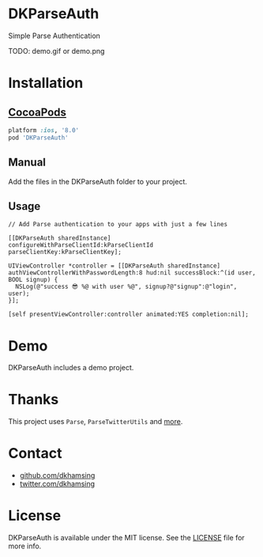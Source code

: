 # DKParseAuth

Simple Parse Authentication

TODO: demo.gif or demo.png

# Installation

## [CocoaPods](https://cocoapods.org/)

``` ruby
platform :ios, '8.0'
pod 'DKParseAuth'
```

## Manual

Add the files in the DKParseAuth folder to your project.

## Usage

``` objc
// Add Parse authentication to your apps with just a few lines

[[DKParseAuth sharedInstance] configureWithParseClientId:kParseClientId parseClientKey:kParseClientKey];

UIViewController *controller = [[DKParseAuth sharedInstance] authViewControllerWithPasswordLength:8 hud:nil successBlock:^(id user, BOOL signup) {
  NSLog(@"success 😎 %@ with user %@", signup?@"signup":@"login", user);        
}];
    
[self presentViewController:controller animated:YES completion:nil];
```

# Demo

DKParseAuth includes a demo project.

# Thanks

This project uses `Parse`, `ParseTwitterUtils` and [more](TODO).

# Contact

- [github.com/dkhamsing](https://github.com/dkhamsing)
- [twitter.com/dkhamsing](https://twitter.com/dkhamsing)

# License

DKParseAuth is available under the MIT license. See the [LICENSE](LICENSE) file for more info.
